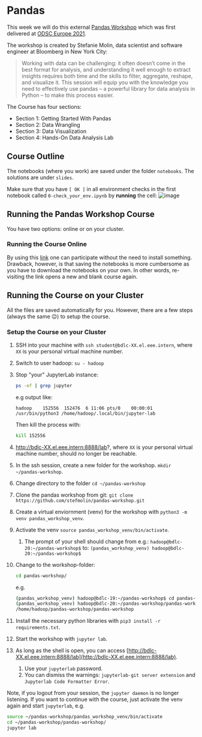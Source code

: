 # Pandas

This week we will do this external [Pandas Workshop](https://github.com/stefmolin/pandas-workshop/tree/main) which was first delivered at [ODSC Europe 2021](https://odsc.com/speakers/introduction-to-data-analysis-using-pandas/).

The workshop is created by Stefanie Molin, data scientist and software engineer at Bloomberg in New York City:

> Working with data can be challenging: it often doesn’t come in the best format for analysis, and understanding it well enough to extract insights requires both time and the skills to filter, aggregate, reshape, and visualize it. This session will equip you with the knowledge you need to effectively use pandas – a powerful library for data analysis in Python – to make this process easier.

The Course has four sections:

- Section 1: Getting Started With Pandas
- Section 2: Data Wrangling
- Section 3: Data Visualization
- Section 4: Hands-On Data Analysis Lab

## Course Outline

The notebooks (where you work) are saved under the folder `notebooks`. The solutions are under `slides`.

Make sure that you have `[ OK ]` in all environment checks in the first notebook called `0-check_your_env.ipynb` by **running** the cell:
![image](https://user-images.githubusercontent.com/646839/159240004-d2c3efb2-40fa-489a-9b95-96063df4f689.png)

## Running the Pandas Workshop Course

You have two options: online or on your cluster.

### Running the Course Online

By using this [link](https://mybinder.org/v2/gh/stefmolin/pandas-workshop/main?urlpath=lab) one can participate without the need to install something. Drawback, however, is that saving the notebooks is more cumbersome as you have to download the notebooks on your own. In other words, re-visiting the link opens a new and blank course again.

## Running the Course on your Cluster

All the files are saved automatically for you. However, there are a few steps (always the same 😉) to setup the course.

### Setup the Course on your Cluster

1. SSH into your machine with `ssh student@bdlc-XX.el.eee.intern`, where `XX` is your personal virtual machine number.
<!-- 2. Install the virtual environment package for python: `sudo apt install -y python3-venv` -->
2. Switch to user hadoop: `su - hadoop`
3. Stop "your" JupyterLab instance:

   ```bash
   ps -ef | grep jupyter
   ```

   e.g output like:

   ```text
   hadoop    152556  152476  6 11:06 pts/0    00:00:01 /usr/bin/python3 /home/hadoop/.local/bin/jupyter-lab
   ```

   Then kill the process with:

   ```bash
   kill 152556
   ```

4. http://bdlc-XX.el.eee.intern:8888/lab?, where `XX` is your personal virtual machine number, should no longer be reachable.
5. In the ssh session, create a new folder for the workshop. `mkdir ~/pandas-workshop`.
6. Change directory to the folder `cd ~/pandas-workshop`
7. Clone the pandas workshop from git: `git clone https://github.com/stefmolin/pandas-workshop.git`
8. Create a virtual enviornment (venv) for the workshop with `python3 -m venv pandas_workshop_venv`.
9. Activate the venv `source pandas_workshop_venv/bin/activate`.
   1. The prompt of your shell should change from e.g.: `hadoop@bdlc-20:~/pandas-workshop$` to: `(pandas_workshop_venv) hadoop@bdlc-20:~/pandas-workshop$`
10. Change to the workshop-folder:

    ```bash
    cd pandas-workshop/
    ```

    e.g.

    ```bash
    (pandas_workshop_venv) hadoop@bdlc-19:~/pandas-workshop$ cd pandas-workshop/
    (pandas_workshop_venv) hadoop@bdlc-20:~/pandas-workshop/pandas-workshop$ pwd
    /home/hadoop/pandas-workshop/pandas-workshop
    ```

11. Install the necessary python libraries with `pip3 install -r requirements.txt`.
12. Start the workshop with `jupyter lab`.
13. As long as the shell is open, you can access [http://bdlc-XX.el.eee.intern:8888/lab](http://bdlc-XX.el.eee.intern:8888/lab).
    1. Use your `jupyterlab` password.
    2. You can dismiss the warnings: `jupyterlab-git server extension` and `Jupyterlab Code Formatter Error`.

Note, if you logout from your session, the `jupyter daemon` is no longer listening. If you want to continue with the course, just activate the venv again and start `jupyterlab`, e.g.

```bash
source ~/pandas-workshop/pandas_workshop_venv/bin/activate
cd ~/pandas-workshop/pandas-workshop/
jupyter lab
```
